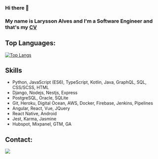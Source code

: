 <!--
**devlarysson/devlarysson** is a ✨ _special_ ✨ repository because its `README.md` (this file) appears on your GitHub profile.

Here are some ideas to get you started:

- 🔭 I’m currently working on ...
- 🌱 I’m currently learning ...
- 👯 I’m looking to collaborate on ...
- 🤔 I’m looking for help with ...
- 💬 Ask me about ...
- 📫 How to reach me: ...
- 😄 Pronouns: ...
- ⚡ Fun fact: ...
-->

### Hi there 👋

### My name is Larysson Alves and I'm a Software Engineer and that's my [CV](https://drive.google.com/drive/folders/1g2hxJUAb-9E9qs5WDVTwtHgc2AHmDnPz?usp=sharing)

## Top Languages:
[![Top Langs](https://github-readme-stats.vercel.app/api/top-langs/?username=laryssonalves&langs_count=8)](https://github.com/laryssonalves/github-readme-stats)

## Skills
- Python, JavaScript (ES6), TypeScript, Kotlin, Java, GraphQL, SQL, CSS/SCSS, HTML
- Django, Nodejs, Nestjs, Express
- PostgreSQL, Oracle, SQLite
- Git, Heroku, Digital Ocean, AWS, Docker, Firebase, Jenkins, Pipelines
- Angular, React, Vue, JQuery
- React Native, Android
- Jest, Karma, Jasmine
- Hubspot, Mixpanel, GTM, GA

## Contact:
[<img src="https://img.shields.io/badge/linkedin-%230077B5.svg?&style=for-the-badge&logo=linkedin&logoColor=white" />](https://www.linkedin.com/in/larysson-alves/) 

